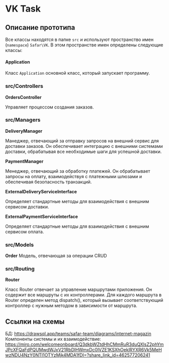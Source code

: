 # VK Task

## Описание прототипа

Все классы находятся в папке `src` и используют пространство имен (`namespace`) `Safar\VK`. 
В этом пространстве имен определены следующие классы:

#### Application
Класс `Application` основной класс, который запускает программу.

### src/Controllers
**OrdersController**

Управляет процессом создания заказов.

### src/Managers
**DeliveryManager**

Манеджер, отвечающий за отправку запросов на внешний сервис для доставки заказов. Он обеспечивает интеграцию с внешними системами доставки, обрабатывая все необходимые шаги для успешной доставки. 

**PaymentManager**

Менеджер, отвечающий за обработку платежей. Он обрабатывает запросы на оплату, взаимодействуя с платежными шлюзами и обеспечивая безопасность транзакций.

**ExternalDeliveryServiceInterface**

Определяет стандартные методы для взаимодействия с внешним сервисом доставки.

**ExternalPaymentServiceInterface** 

Определяет стандартные методы для взаимодействия с внешним сервисом оплата.

### src/Models
**Order**
Модель, отвечающая за операции CRUD

### src/Routing

**Router**

Класс Router отвечает за управление маршрутами приложения.
Он содержит все маршруты с их контроллерами. Для каждого маршрута
в Router определен метод dispatch(), который вызывает соответствующий контроллер
с нужным методом в зависимости от маршрута.

## Ссылки на схемы
БД: https://drawsql.app/teams/safar-team/diagrams/internet-magazin
Компоненты системы и их взаимодействие: https://miro.com/welcomeonboard/Q3dkbWZtdHhCMmRuR3duQXlsZ2phYmJPcXFQaFdPQUMwdWJxV21RbDlHWmxDc0lVZE1KSXhOeklRYXR6Vk5MeHwzNDU4NzY0NTI1OTYzMjk4MDA1fDI=?share_link_id=462577206241
